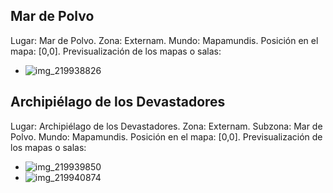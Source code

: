 ## Mar de Polvo
Lugar: Mar de Polvo.
Zona: Externam.
Mundo: Mapamundis.
Posición en el mapa: [0,0].
Previsualización de los mapas o salas:
- ![img_219938826](https://media.discordapp.net/attachments/1115311447145193482/1115353871791960064/219938826.jpg)

## Archipiélago de los Devastadores
Lugar: Archipiélago de los Devastadores.
Zona: Externam.
Subzona: Mar de Polvo.
Mundo: Mapamundis.
Posición en el mapa: [0,0].
Previsualización de los mapas o salas:
- ![img_219939850](https://media.discordapp.net/attachments/1115311447145193482/1115353937080496270/219939850.jpg)
- ![img_219940874](https://media.discordapp.net/attachments/1115311447145193482/1115354000699691200/219940874.jpg)